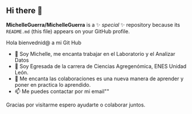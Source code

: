 ## Hi there 👋

**MichelleGuerra/MichelleGuerra** is a ✨ _special_ ✨ repository because its `README.md` (this file) appears on your GitHub profile.

Hola bienvednid@ a mi Git Hub
- 🔭 Soy Michelle, me encanta trabajar en el Laboratorio y el Analizar Datos
- 🌱 Soy Egresada de la carrera de Ciencias Agregenómica, ENES Unidad León. 
- 👯 Me encanta las colaboraciones es una nueva manera de aprender y poner en practica lo aprendido. 
- 📫 Me puedes contactar por mi email""

Gracias por visitarme espero ayudarte o colaborar juntos.